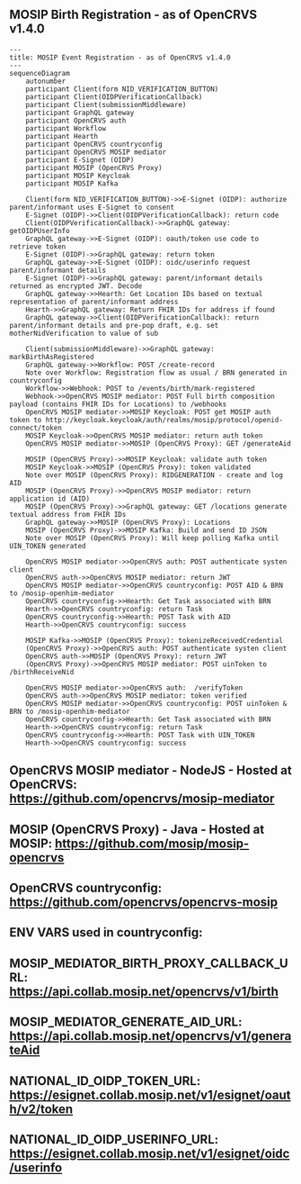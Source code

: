 ## MOSIP Birth Registration - as of OpenCRVS v1.4.0

```mermaid
---
title: MOSIP Event Registration - as of OpenCRVS v1.4.0
---
sequenceDiagram
    autonumber
    participant Client(form NID_VERIFICATION_BUTTON)
    participant Client(OIDPVerificationCallback)
    participant Client(submissionMiddleware)
    participant GraphQL gateway
    participant OpenCRVS auth
    participant Workflow
    participant Hearth
    participant OpenCRVS countryconfig
    participant OpenCRVS MOSIP mediator
    participant E-Signet (OIDP)
    participant MOSIP (OpenCRVS Proxy)
    participant MOSIP Keycloak
    participant MOSIP Kafka

    Client(form NID_VERIFICATION_BUTTON)->>E-Signet (OIDP): authorize parent/informant uses E-Signet to consent
    E-Signet (OIDP)->>Client(OIDPVerificationCallback): return code
    Client(OIDPVerificationCallback)->>GraphQL gateway: getOIDPUserInfo
    GraphQL gateway->>E-Signet (OIDP): oauth/token use code to retrieve token
    E-Signet (OIDP)->>GraphQL gateway: return token
    GraphQL gateway->>E-Signet (OIDP): oidc/userinfo request parent/informant details
    E-Signet (OIDP)->>GraphQL gateway: parent/informant details returned as encrypted JWT. Decode
    GraphQL gateway->>Hearth: Get Location IDs based on textual representation of parent/informant address
    Hearth->>GraphQL gateway: Return FHIR IDs for address if found
    GraphQL gateway->>Client(OIDPVerificationCallback): return parent/informant details and pre-pop draft, e.g. set motherNidVerification to value of sub

    Client(submissionMiddleware)->>GraphQL gateway: markBirthAsRegistered
    GraphQL gateway->>Workflow: POST /create-record
    Note over Workflow: Registration flow as usual / BRN generated in countryconfig
    Workflow->>Webhook: POST to /events/birth/mark-registered
    Webhook->>OpenCRVS MOSIP mediator: POST Full birth composition payload (contains FHIR IDs for Locations) to /webhooks
    OpenCRVS MOSIP mediator->>MOSIP Keycloak: POST get MOSIP auth token to http://keycloak.keycloak/auth/realms/mosip/protocol/openid-connect/token
    MOSIP Keycloak->>OpenCRVS MOSIP mediator: return auth token
    OpenCRVS MOSIP mediator->>MOSIP (OpenCRVS Proxy): GET /generateAid

    MOSIP (OpenCRVS Proxy)->>MOSIP Keycloak: validate auth token
    MOSIP Keycloak->>MOSIP (OpenCRVS Proxy): token validated
    Note over MOSIP (OpenCRVS Proxy): RIDGENERATION - create and log AID
    MOSIP (OpenCRVS Proxy)->>OpenCRVS MOSIP mediator: return application id (AID)
    MOSIP (OpenCRVS Proxy)->>GraphQL gateway: GET /locations generate textual address from FHIR IDs
    GraphQL gateway->>MOSIP (OpenCRVS Proxy): Locations
    MOSIP (OpenCRVS Proxy)->>MOSIP Kafka: Build and send ID JSON
    Note over MOSIP (OpenCRVS Proxy): Will keep polling Kafka until UIN_TOKEN generated

    OpenCRVS MOSIP mediator->>OpenCRVS auth: POST authenticate systen client
    OpenCRVS auth->>OpenCRVS MOSIP mediator: return JWT
    OpenCRVS MOSIP mediator->>OpenCRVS countryconfig: POST AID & BRN to /mosip-openhim-mediator
    OpenCRVS countryconfig->>Hearth: Get Task associated with BRN
    Hearth->>OpenCRVS countryconfig: return Task
    OpenCRVS countryconfig->>Hearth: POST Task with AID
    Hearth->>OpenCRVS countryconfig: success

    MOSIP Kafka->>MOSIP (OpenCRVS Proxy): tokenizeReceivedCredential
    (OpenCRVS Proxy)->>OpenCRVS auth: POST authenticate systen client
    OpenCRVS auth->>MOSIP (OpenCRVS Proxy): return JWT
    (OpenCRVS Proxy)->>OpenCRVS MOSIP mediator: POST uinToken to /birthReceiveNid

    OpenCRVS MOSIP mediator->>OpenCRVS auth:  /verifyToken
    OpenCRVS auth->>OpenCRVS MOSIP mediator: token verified
    OpenCRVS MOSIP mediator->>OpenCRVS countryconfig: POST uinToken & BRN to /mosip-openhim-mediator
    OpenCRVS countryconfig->>Hearth: Get Task associated with BRN
    Hearth->>OpenCRVS countryconfig: return Task
    OpenCRVS countryconfig->>Hearth: POST Task with UIN_TOKEN
    Hearth->>OpenCRVS countryconfig: success
```

## OpenCRVS MOSIP mediator - NodeJS - Hosted at OpenCRVS: https://github.com/opencrvs/mosip-mediator

## MOSIP (OpenCRVS Proxy) - Java - Hosted at MOSIP: https://github.com/mosip/mosip-opencrvs

## OpenCRVS countryconfig: https://github.com/opencrvs/opencrvs-mosip

## ENV VARS used in countryconfig:

## MOSIP_MEDIATOR_BIRTH_PROXY_CALLBACK_URL: https://api.collab.mosip.net/opencrvs/v1/birth

## MOSIP_MEDIATOR_GENERATE_AID_URL: https://api.collab.mosip.net/opencrvs/v1/generateAid

## NATIONAL_ID_OIDP_TOKEN_URL: https://esignet.collab.mosip.net/v1/esignet/oauth/v2/token

## NATIONAL_ID_OIDP_USERINFO_URL: https://esignet.collab.mosip.net/v1/esignet/oidc/userinfo
